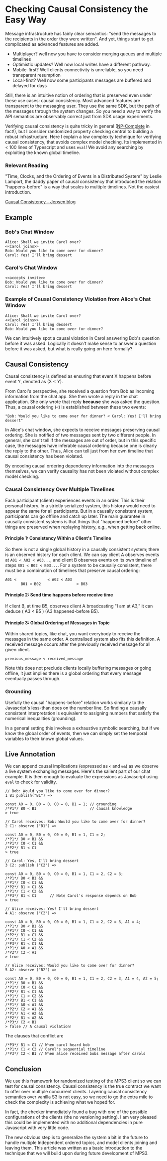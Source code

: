 # Checking Causal Consistency the Easy Way

Message infrastructure has fairly clear semantics: "send the messages to the recipients in the order they were written".
And yet, things start to get complicated as advanced features are added.

- Multiplayer? well now you have to consider merging queues and multiple timelines
- Optimistic updates? Well now local writes have a different pathway.
- Mobile-first? Well clients connectivity is unreliable, so you need transparent resumption
- Local-first? Well now some participants messages are buffered and delayed for days

Still, there is an intuitive notion of ordering that is preserved even under these use cases: causal consistency.
Most advanced features are transparent to the messaging user. They use the same SDK, but the path of the messages through the system changes. So you need a way to 
verify the API semantics are observably correct just from SDK usage experiments.


Verifying causal consistency is quite tricky in general ([NP-Complete](https://arxiv.org/abs/1611.00580#:~:text=Causal%20consistency%20is%20one%20of,according%20to%20their%20causal%20precedence.) in fact!), but I consider randomized property checking central to building a robust infrastructure. Here I explain a low complexity technique for verifying causal consistency, that avoids complex model checking. Its implemented in < 100 lines of Typescript and uses `eval`! We avoid any searching by exploiting the known global timeline.

### Relevant Reading

"Time, Clocks, and the Ordering of Events in a Distributed System" by Leslie Lamport, the daddy paper of causal consistency that introduced the relation "happens-before" is a way that scales to multiple timelines. Not the easiest introduction.

[Causal Consistency - Jepsen blog](https://jepsen.io/consistency/models/causal#:~:text=Causal%20consistency%20captures%20the%20notion,order%20of%20causally%20independent%20operations.)

## Example

### Bob's Chat Window

```
Alice: Shall we invite Carol over?
<<Carol joins>>
Bob: Would you like to come over for dinner?
Carol: Yes! I'll bring dessert
```

### Carol's Chat Window

```
<<accepts invite>>
Bob: Would you like to come over for dinner?
Carol: Yes! I'll bring dessert
```

### Example of Causal Consistency Violation from Alice's Chat Window

```
Alice: Shall we invite Carol over?
<<Carol joins>>
Carol: Yes! I'll bring dessert
Bob: Would you like to come over for dinner?
```

We can intuitively spot a causal violation in Carol answering Bob's question before it was asked. Logically it doesn't make sense to answer a question before it was asked, but what is really going on here formally?

## Causal Consistency

Causal consistency is defined as ensuring that event X happens before event Y, denoted as \(X < Y\).

From Carol's perspective, she received a question from Bob as incoming information from the chat app. She then wrote a reply in the chat application. She only wrote that reply **because** she was asked the question. Thus, a causal ordering (`<`) is established between these two events:

```
"Bob: Would you like to come over for dinner? < Carol: Yes! I'll bring dessert"
```

In Alice's chat window, she expects to receive messages preserving causal ordering. She is notified of two messages sent by two different people. In general, she can't tell if the messages are out of order, but in this specific case, the messages have inferable causal ordering because one is clearly the reply to the other. Thus, Alice can tell just from her own timeline that causal consistency has been violated.

By encoding causal ordering dependency information into the messages themselves, we can verify causality has not been violated without complex model checking.

### Causal Consistency Over Multiple Timelines

Each participant (client) experiences events in an order. This is their personal history. In a strictly serialized system, this history would need to appear the same for all participants. But in a causally consistent system, participants can go offline and catch up later. The main guarantee in causally consistent systems is that things that "happened before" other things are preserved when replaying history, e.g., when getting back online.

#### Principle 1: Consistency Within a Client's Timeline

So there is not a single global history in a causally consistent system; there is an observed history for each client. We can say client A observes events at `A01 < A02 < A03...`, and client B observes events on its own timeline of steps `B01 < B02 < B03...`. For a system to be causally consistent, there must be a combination of timelines that preserve causal ordering:

```
A01 <              < A02 < A03
       B01 < B02                < B03
```

#### Principle 2: Send time happens before receive time

If client B, at time B5, observes client A broadcasting "I am at A3," it can deduce \( A3 < B5 \) (A3 happened-before B5). 

#### Principle 3: Global Ordering of Messages in Topic

Within shared topics, like chat, you want everybody to receive the messages in the same order. A centralised system also fits this definition. A received message occurs after
the previously received message for all given client. 

```
previous_message < received_message 
```

Note this does not preclude clients locally buffering messages or going offline, it just implies there is a global ordering that every message eventually passes through.

### Grounding 

Usefully the causal "happens-before" relation works similarly to the Javascript's less-than does on the number line. So finding a causally consistent interpretation is equivalent to assigning numbers that satisfy the numerical inequalities (grounding).

In a general setting this involves a exhaustive symbolic searching, but if we know the 
global order of events, then we can simply set the temporal variables to their known global values.

## Live Annotation

We can append causal implications (expressed as `<` and `&&`) as we observe a live system exchanging messages. Here's the salient part of our chat example. It is then enough to evaluate the expressions as Javascript using `eval` to check for validity.

```
// Bob: Would you like to come over for dinner?
1 B1 publish("B1") =>

const A0 = 0, B0 = 0, C0 = 0, B1 = 1; // grounding
/*P1*/ B0 < B1                        // causal knowledge
> true
```

```
// Carol receives: Bob: Would you like to come over for dinner?
2 C1: observe ("B1") =>

const A0 = 0, B0 = 0, C0 = 0, B1 = 1, C1 = 2; 
/*P1*/ B0 < B1 &&
/*P1*/ C0 < C1 &&
/*P2*/ B1 < C1
> true
```

```
// Carol: Yes, I'll bring dessert
3 C2: publish ("C2") => 

const A0 = 0, B0 = 0, C0 = 0, B1 = 1, C1 = 2, C2 = 3;
/*P1*/ B0 < B1 &&
/*P1*/ C0 < C1 &&
/*P2*/ B1 < C1 &&
/*P1*/ C1 < C2 &&
/*P3*/ B1 < C1      // Note Carol's response depends on Bob
> true
```

```
// Alice receives: Yes! I'll bring dessert
4 A1: observe ("C2") => 

const A0 = 0, B0 = 0, C0 = 0, B1 = 1, C1 = 2, C2 = 3, A1 = 4;
/*P1*/ B0 < B1 &&
/*P1*/ C0 < C1 &&
/*P2*/ B1 < C1 &&
/*P1*/ C1 < C2 &&
/*P3*/ B1 < C1 &&
/*P1*/ A0 < A1 &&
/*P2*/ C2 < A1
> true
```

```
// Alice receives: Would you like to come over for dinner?
5 A2: observe ("B2") => 

const A0 = 0, B0 = 0, C0 = 0, B1 = 1, C1 = 2, C2 = 3, A1 = 4, A2 = 5;
/*P1*/ B0 < B1 &&
/*P1*/ C0 < C1 &&
/*P2*/ B1 < C1 &&
/*P1*/ C1 < C2 &&
/*P3*/ B1 < C1 &&
/*P1*/ A0 < A1 &&
/*P2*/ C2 < A1 &&
/*P1*/ A1 < A2 &&
/*P2*/ B1 < A2 &&
/*P3*/ C2 < B1
> false // A causal violation!
```

The clauses that conflict are

```
/*P3*/ B1 < C1 // When carol heard bob
/*P1*/ C1 < C2 // Carol's sequential timeline
/*P3*/ C2 < B1 // When alice received bobs message after carols
```

## Conclusion

We use this framework for randomized testing of the MPS3 client so we can test for causal consistency. Causal consistency is the true contract we want to offer over multiple concurrent clients. Layering causal consistency semantics over vanilla S3 is not easy, so we need to go the extra mile to check the complexity is achieving what we hoped for. 

In fact, the checker immediately found a bug with one of the possible configurations of the clients (the no versioning setting). I am very pleased this could be implemented with no additional dependencies in pure Javascript with very little code. 

The new obvious step is to generalize the system a bit in the future to handle multiple Independent ordered topics, and model clients joining and leaving them. This article was
written as a basic introduction to the technique that we will build upon during future development of MPS3.
